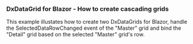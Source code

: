 ### DxDataGrid for Blazor - How to create cascading grids

This example illustates how to create two DxDataGrids for Blazor, handle the SelectedDataRowChanged event of the "Master" grid and bind the "Detail" grid based on the selected "Master" grid's row.